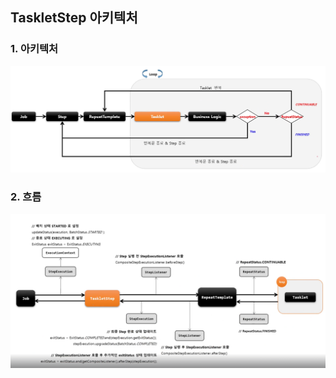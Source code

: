 ## TaskletStep 아키텍처

### 1. 아키텍처

![img4.png](image/img4.png)

### 2. 흐름

![img5.png](image/img5.png)
